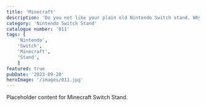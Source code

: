 ```yaml
---
title: 'Minecraft'
description: 'Do you not like your plain old Nintendo Switch stand. Why not jazz it up with our Minecraft decorative stand. This also includes 8 cartridge slots and 2 withdrawable swords which can be used as a screen stand'
category: 'Nintendo Switch Stand'
catalogue number: '011'
tags: [
    'Nintendo', 
    'Switch', 
    'Minecraft', 
    'Stand',
    ]
featured: true
pubDate: '2023-09-20'
heroImage: '/images/011.jpg'
---
```


Placeholder content for Minecraft Switch Stand.